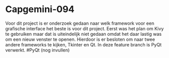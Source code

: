 # Capgemini-094
Voor dit project is er onderzoek gedaan naar welk framework voor een grafische interface het beste is voor dit project.
Eerst was het plan om Kivy te gebruiken maar dat is uiteindelijk niet gedaan omdat het daar lastig was om een nieuw venster te openen.
Hierdoor is er besloten om naar twee andere frameworks te kijken, Tkinter en Qt.
In deze feature branch is PyQt verwerkt.
#PyQt
(nog invullen)